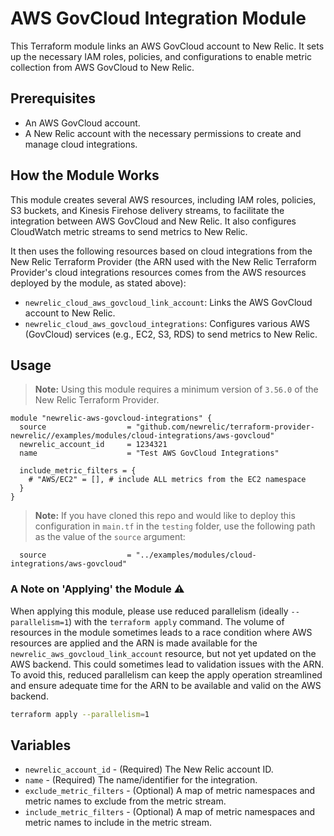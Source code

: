 # AWS GovCloud Integration Module

This Terraform module links an AWS GovCloud account to New Relic. It sets up the necessary IAM roles, policies, and configurations to enable metric collection from AWS GovCloud to New Relic.

## Prerequisites

- An AWS GovCloud account.
- A New Relic account with the necessary permissions to create and manage cloud integrations.

## How the Module Works

This module creates several AWS resources, including IAM roles, policies, S3 buckets, and Kinesis Firehose delivery streams, to facilitate the integration between AWS GovCloud and New Relic. It also configures CloudWatch metric streams to send metrics to New Relic.

It then uses the following resources based on cloud integrations from the New Relic Terraform Provider (the ARN used with the New Relic Terraform Provider's cloud integrations resources comes from the AWS resources deployed by the module, as stated above):

- `newrelic_cloud_aws_govcloud_link_account`: Links the AWS GovCloud account to New Relic.
- `newrelic_cloud_aws_govcloud_integrations`: Configures various AWS (GovCloud) services (e.g., EC2, S3, RDS) to send metrics to New Relic.

## Usage

> **Note:** Using this module requires a minimum version of `3.56.0` of the New Relic Terraform Provider.

```hcl
module "newrelic-aws-govcloud-integrations" {
  source                  = "github.com/newrelic/terraform-provider-newrelic//examples/modules/cloud-integrations/aws-govcloud"
  newrelic_account_id     = 1234321
  name                    = "Test AWS GovCloud Integrations"

  include_metric_filters = {
    # "AWS/EC2" = [], # include ALL metrics from the EC2 namespace
  }
}
```

> **Note:** If you have cloned this repo and would like to deploy this configuration in `main.tf` in the `testing` folder, use the following path as the value of the `source` argument:

```hcl
  source                  = "../examples/modules/cloud-integrations/aws-govcloud"
```

### A Note on 'Applying' the Module :warning:

When applying this module, please use reduced parallelism (ideally `--parallelism=1`) with the `terraform apply` command. The volume of resources in the module sometimes leads to a race condition where AWS resources are applied and the ARN is made available for the `newrelic_aws_govcloud_link_account` resource, but not yet updated on the AWS backend. This could sometimes lead to validation issues with the ARN. To avoid this, reduced parallelism can keep the apply operation streamlined and ensure adequate time for the ARN to be available and valid on the AWS backend.

```sh
terraform apply --parallelism=1
```

## Variables

- `newrelic_account_id` - (Required) The New Relic account ID.
- `name` - (Required) The name/identifier for the integration.
- `exclude_metric_filters` - (Optional) A map of metric namespaces and metric names to exclude from the metric stream.
- `include_metric_filters` - (Optional) A map of metric namespaces and metric names to include in the metric stream.